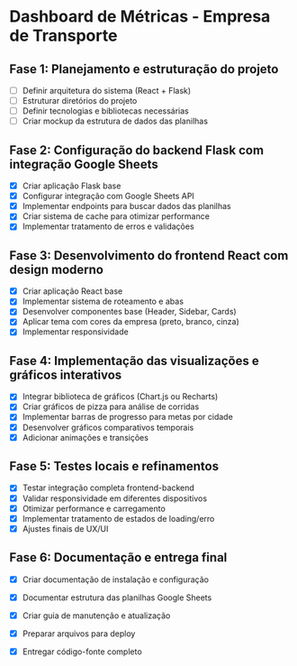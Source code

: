 # Dashboard de Métricas - Empresa de Transporte

## Fase 1: Planejamento e estruturação do projeto
- [ ] Definir arquitetura do sistema (React + Flask)
- [ ] Estruturar diretórios do projeto
- [ ] Definir tecnologias e bibliotecas necessárias
- [ ] Criar mockup da estrutura de dados das planilhas

## Fase 2: Configuração do backend Flask com integração Google Sheets
- [x] Criar aplicação Flask base
- [x] Configurar integração com Google Sheets API
- [x] Implementar endpoints para buscar dados das planilhas
- [x] Criar sistema de cache para otimizar performance
- [x] Implementar tratamento de erros e validações

## Fase 3: Desenvolvimento do frontend React com design moderno
- [x] Criar aplicação React base
- [x] Implementar sistema de roteamento e abas
- [x] Desenvolver componentes base (Header, Sidebar, Cards)
- [x] Aplicar tema com cores da empresa (preto, branco, cinza)
- [x] Implementar responsividade

## Fase 4: Implementação das visualizações e gráficos interativos
- [x] Integrar biblioteca de gráficos (Chart.js ou Recharts)
- [x] Criar gráficos de pizza para análise de corridas
- [x] Implementar barras de progresso para metas por cidade
- [x] Desenvolver gráficos comparativos temporais
- [x] Adicionar animações e transições

## Fase 5: Testes locais e refinamentos
- [x] Testar integração completa frontend-backend
- [x] Validar responsividade em diferentes dispositivos
- [x] Otimizar performance e carregamento
- [x] Implementar tratamento de estados de loading/erro
- [x] Ajustes finais de UX/UI

## Fase 6: Documentação e entrega final
- [x] Criar documentação de instalação e configuração
- [x] Documentar estrutura das planilhas Google Sheets
- [x] Criar guia de manutenção e atualização
- [x] Preparar arquivos para deploy
- [x] Entregar código-fonte completo

